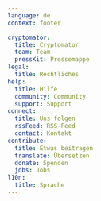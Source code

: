 ```yaml
---
language: de
context: footer

cryptomator:
  title: Cryptomator
  team: Team
  pressKit: Pressemappe
legal:
  title: Rechtliches
help:
  title: Hilfe
  community: Community
  support: Support
connect:
  title: Uns folgen
  rssFeed: RSS-Feed
  contact: Kontakt
contribute:
  title: Etwas beitragen
  translate: Übersetzen
  donate: Spenden
  jobs: Jobs
l10n:
  title: Sprache
---
```


